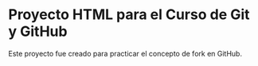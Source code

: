 # Proyecto HTML para el Curso de Git y GitHub

Este proyecto fue creado para practicar el concepto de fork en GitHub.
